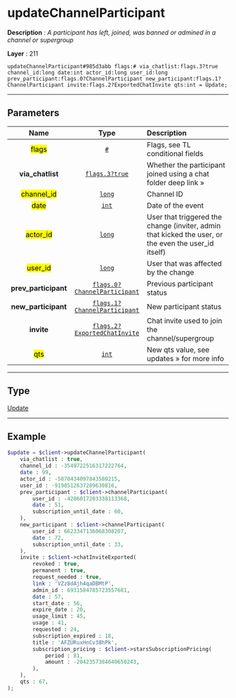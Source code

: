# updateChannelParticipant

**Description** : *A participant has left, joined, was banned or admined in a channel or supergroup*

**Layer** : 211

```tl
updateChannelParticipant#985d3abb flags:# via_chatlist:flags.3?true channel_id:long date:int actor_id:long user_id:long prev_participant:flags.0?ChannelParticipant new_participant:flags.1?ChannelParticipant invite:flags.2?ExportedChatInvite qts:int = Update;
```

---

## Parameters

| Name | Type | Description |
| :---: | :---: | :--- |
| <mark>flags</mark> | [`#`](type/#) | Flags, see TL conditional fields |
| **via_chatlist** | [`flags.3?true`](type/true) | Whether the participant joined using a chat folder deep link » |
| <mark>channel_id</mark> | [`long`](type/long) | Channel ID |
| <mark>date</mark> | [`int`](type/int) | Date of the event |
| <mark>actor_id</mark> | [`long`](type/long) | User that triggered the change (inviter, admin that kicked the user, or the even the user_id itself) |
| <mark>user_id</mark> | [`long`](type/long) | User that was affected by the change |
| **prev_participant** | [`flags.0?ChannelParticipant`](type/ChannelParticipant) | Previous participant status |
| **new_participant** | [`flags.1?ChannelParticipant`](type/ChannelParticipant) | New participant status |
| **invite** | [`flags.2?ExportedChatInvite`](type/ExportedChatInvite) | Chat invite used to join the channel/supergroup |
| <mark>qts</mark> | [`int`](type/int) | New qts value, see updates » for more info |

---

## Type

[Update](type/Update)

---

## Example

```php
$update = $client->updateChannelParticipant(
	via_chatlist : true,
	channel_id : -3549722516317222764,
	date : 99,
	actor_id : -5870434097843580215,
	user_id : -9198512637289630816,
	prev_participant : $client->channelParticipant(
		user_id : -4286017203338113368,
		date : 51,
		subscription_until_date : 60,
	),
	new_participant : $client->channelParticipant(
		user_id : 6623347136068308207,
		date : 72,
		subscription_until_date : 33,
	),
	invite : $client->chatInviteExported(
		revoked : true,
		permanent : true,
		request_needed : true,
		link : 'VZz8dAjh4qaDBMtP',
		admin_id : 6931584785723557681,
		date : 57,
		start_date : 56,
		expire_date : 20,
		usage_limit : 45,
		usage : 41,
		requested : 24,
		subscription_expired : 18,
		title : 'AFZURuxHnCv38hPk',
		subscription_pricing : $client->starsSubscriptionPricing(
			period : 81,
			amount : -2042357384640650243,
		),
	),
	qts : 67,
);
```
